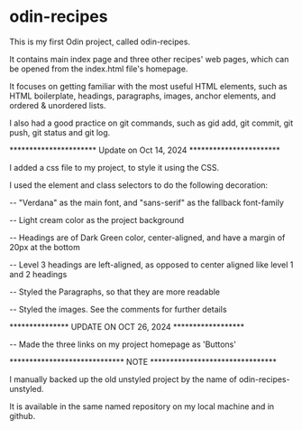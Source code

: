 # odin-recipes

This is my first Odin project, called odin-recipes.

It contains main index page and three other recipes' web pages, which can be opened from the index.html file's homepage.

It focuses on getting familiar with the most useful HTML elements, such as HTML boilerplate, headings, paragraphs, images, anchor elements, and ordered & unordered lists.

I also had a good practice on git commands, such as gid add, git commit, git push, git status and git log.

********************** Update on Oct 14, 2024 ***********************

I added a css file to my project, to style it using the CSS.

I used the element and class selectors to do the following decoration:

-- "Verdana" as the main font, and "sans-serif" as the fallback font-family

-- Light cream color as the project background

-- Headings are of Dark Green color, center-aligned, and have a margin of 20px at the bottom

-- Level 3 headings are left-aligned, as opposed to center aligned like level 1 and 2 headings

-- Styled the Paragraphs, so that they are more readable

-- Styled the images. See the comments for further details

*************** UPDATE ON OCT 26, 2024 ******************

-- Made the three links on my project homepage as 'Buttons'

***************************** NOTE ********************************

I manually backed up the old unstyled project by the name of odin-recipes-unstyled.

It is available in the same named repository on my local machine and in github.

